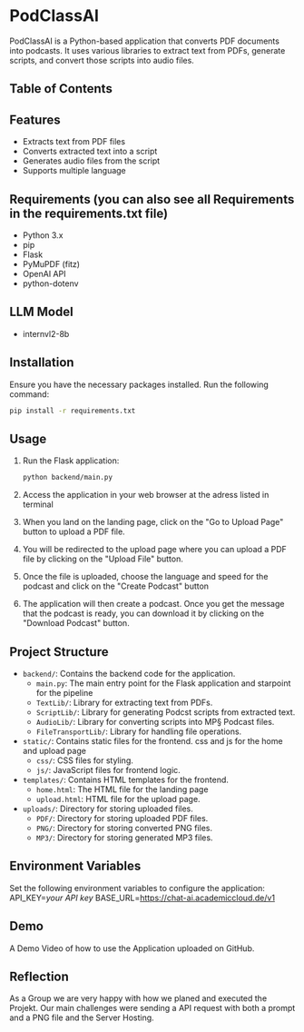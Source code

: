 # PodClassAI

PodClassAI is a Python-based application that converts PDF documents into podcasts. It uses various libraries to extract text from PDFs, generate scripts, and convert those scripts into audio files.

## Table of Contents



## Features

- Extracts text from PDF files
- Converts extracted text into a script
- Generates audio files from the script
- Supports multiple language

## Requirements (you can also see all Requirements in the requirements.txt file)

- Python 3.x
- pip
- Flask
- PyMuPDF (fitz)
- OpenAI API
- python-dotenv


## LLM Model 
- internvl2-8b

## Installation

Ensure you have the necessary packages installed. Run the following command:

```bash
pip install -r requirements.txt

```
## Usage

1. Run the Flask application:
    ```sh
    python backend/main.py
    ```

2. Access the application in your web browser at the adress listed in terminal

3. When you land on the landing page, click on the "Go to Upload Page" button to upload a PDF file.
4. You will be redirected to the upload page where you can upload a PDF file by clicking on the "Upload File" button.
5. Once the file is uploaded, choose the language and speed for the podcast and click on the "Create Podcast" button
6. The application will then create a podcast. Once you get the message that the podcast is ready, you can download it by clicking on the "Download Podcast" button.



## Project Structure

- `backend/`: Contains the backend code for the application.
  - `main.py`: The main entry point for the Flask application and starpoint for the pipeline
  - `TextLib/`: Library for extracting text from PDFs.
  - `ScriptLib/`: Library for generating Podcst scripts from extracted text.
  - `AudioLib/`: Library for converting scripts into MP§ Podcast files.
  - `FileTransportLib/`: Library for handling file operations.
- `static/`: Contains static files for the frontend. css and js for the home and upload page
  - `css/`: CSS files for styling.
  - `js/`: JavaScript files for frontend logic.
- `templates/`: Contains HTML templates for the frontend.
  - `home.html`: The  HTML file for the landing page
  - `upload.html`: HTML file for the upload page.
- `uploads/`: Directory for storing uploaded files.
  - `PDF/`: Directory for storing uploaded PDF files.
  - `PNG/`: Directory for storing converted PNG files.
  - `MP3/`: Directory for storing generated MP3 files.
## Environment Variables

Set the following environment variables to configure the application:
API_KEY=*your API key*
BASE_URL=https://chat-ai.academiccloud.de/v1

## Demo 
A Demo Video of how to use the Application uploaded on GitHub.

## Reflection
As a Group we are very happy with how we planed and executed the Projekt. Our main challenges were sending a API request with both a prompt and a PNG file and the Server Hosting. 


